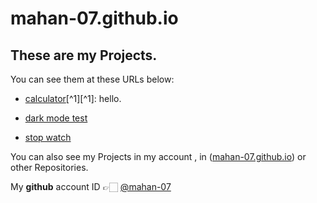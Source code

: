 # mahan-07.github.io
## These are my Projects.

You can see them at these URLs below:

+ [calculator](https://mahan-07.github.io/myprojects/calculator/)[^1][^1]: hello.

+ [dark mode test](https://mahan-07.github.io/myprojects/dark_mode_test/)

+ [stop watch](https://mahan-07.github.io/myprojects/stop_watch/)

You can also see my Projects in my account , in ([mahan-07.github.io](https://github.com/mahan-07/mahan-07.github.io)) or other Repositories.

My **github** account ID 👉🏻 [@mahan-07](https://github.com/mahan-07)
